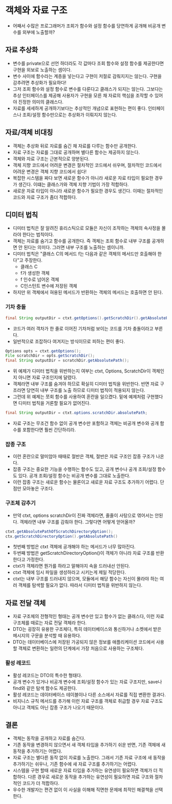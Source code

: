 # 객체와 자료 구조
- 어째서 수많은 프로그래머가 조회가 함수와 설정 함수를 당연하게 공개해 비공개 변수를 외부에 노출할까?

## 자료 추상화
- 변수를 private으로 선언 하더라도 각 값마다 조회 함수와 설정 함수를 제공한다면 구현을 외보로 노출하는 셈이다.
- 변수 사이에 함수라는 계층을 넣는다고 구현이 저절로 감춰지지는 않는다. 구현을 감추려면 추상화가 필요하다!
- 그저 조회 함수와 설정 함수로 변수를 다룬다고 클래스가 되지는 않는다. 그보다는 추상 인터페이스를 제공해 사용자가 구현을 모른 채 자료의 핵심을 조작할 수 있어야 진정한 의미의 클래스다.
- 자료를 세세하게 공개하기보다는 추상적인 개념으로 표현하는 편이 좋다. 인터페이스나 조회/설정 함수만으로는 추상화가 이뤄지지 않는다.

## 자료/객체 비대칭
- 객체는 추상화 뒤로 자료를 숨긴 채 자료를 다루는 함수만 공개한다. 
- 자료 구조는 자료를 그대로 공개하며 별다른 함수는 제공하지 않는다.
- 객체와 자료 구조는 근본적으로 양분된다.
- 객체 지향 코드에서 어려운 변경은 절차적인 코드에서 쉬우며, 절차적인 코드에서 어려운 변경은 객체 지향 코드에서 쉽다!
- 복잡한 시스템을 짜다 보면 새로운 함수가 아니라 새로운 자료 타입이 필요한 경우가 생긴다. 이떄는 클래스가와 객체 지향 기법이 가장 적합하다.
- 새로운 자료 타입이 아니라 새로운 함수가 필요한 경우도 생긴다. 이때는 절차적인 코드와 자료 구조가 좀더 적합하다.

## 디미터 법칙
- 디미터 법칙은 잘 알려진 휴리스틱으로 모듈은 자신이 조작하는 객체의 속사정을 몰라야 한다는 법칙이다.
- 객체는 자료를 숨기고 함수를 공개한다. 즉 객체는 조회 함수로 내부 구조를 공개하면 안 된다는 의미다. 그러면 내부 구조를 노출하는 셈이니까.
- 디미터 법칙은 "클래스 C의 메서드 f는 다음과 같은 객체의 메서드만 호출해야 한다"고 주장한다.
  - 클래스 C
  - f가 생성한 객체
  - f 인수로 넘어온 객체
  - C인스턴트 변수에 저장된 객체
- 하지만 위 객체에서 혀용된 메서드가 반환하는 객체의 메서드는 호출하면 안 된다.

### 기차 충돌
``` java
final String outputDir = ctxt.getOptions().getScratchDir().getAbsolutePath();
```
- 코드가 여러 객차가 한 줄로 이어진 기차처럼 보이는 코드를 기차 충돌이라고 부른다.
- 일반적으로 조잡하다 여겨지는 방식이므로 피하는 편이 좋다.

``` java
Options opts = ctxt.getOptions();
File scratchDir = opts.getScratchDir();
final String outputDir = scratchDir.getAbsolutePath();
```
- 위 예제가 디미터 법칙을 위반하는지 여부는 ctxt, Options, ScratchDir이 객체인지 아니면 자료 구조인지에 달렸다.
- 객체라면 내부 구조를 숨겨야 하므로 확실히 디미터 법칙을 위반한다. 반면 자료 구조라면 당연히 내부 구조를 노출 하므로 디미터 법칙이 적용되지 않는다.
- 그런데 위 예제는 쪼회 함수를 사용하여 혼란을 일으켰다. 밑에 예제처럼 구현했다면 디미터 법칙을 거론할 필요가 없어진다.
``` java
final String outputDir = ctxt.options.scratchDir.absolutePath;
```
- 자료 구조는 무조건 함수 없이 공개 변수만 포함하고 객체는 비공개 변수와 공개 함수를 포함한다면 훨씬 간단하리라.

### 잡종 구조
- 이런 혼란으로 말미암아 때때로 절반은 객체, 절반은 자료 구조인 잡종 구조가 나온다.
- 잡종 구조는 중요한 기능을 수행하는 함수도 있고, 공개 변수나 공개 조회/설정 함수도 있다. 공개 조회/설정 함수는 비공개 변수를 그대로 노출한다.
- 이런 잡종 구조는 새로운 함수는 물론이고 새로운 자료 구조도 추가하기 어렵다. 단점만 모아놓은 구조다.

### 구조체 감추기
- 만약 ctxt, options scratchDir이 진짜 객체라면, 줄줄이 사탕으로 엮어서는 안된다. 객체라면 내부 구조를 감춰야 한다. 그렇다면 어떻게 얻어올까?
``` java
ctxt.getAbsolutePathOfScratchDirectoryOption();
ctx.getScratchDirectoryOption().getAbsolutePath()
```
- 첫번째 방법은 ctxt 객체에 공개해야 하는 메서드가 너무 많아진다.
- 두번째 방법은 getScratchDirectoryOption()이 객체가 아니라 자료 구조를 반환한다고 가정한다.
- ctxt가 객체라면 뭔가를 하라고 말해야지 속을 드러내선 안된다.
- ctxt 객체에 임시 파일을 생성하라고 시키는게 제일 적당한다.
- ctxt는 내부 구조를 드러내지 않으며, 모듈에서 해당 함수는 자신이 몰라야 하는 여러 객체를 탐색할 필요가 없다. 따라서 디미터 법칙을 위반하지 않는다.

## 자료 전달 객체
- 자료 구조체의 전형적인 형태는 공개 변수만 있고 함수가 없는 클래스다, 이런 자료 구조체를 때로는 자료 전달 객체라 한다.
- DTO는 굉장히 유용한 구조체다, 특히 데이터베이스와 통신하거나 소켓에서 받은 메시지의 구문을 분석할 때 유용하다.
- DTO는 데이터베이스에 저장된 가공되지 않은 정보를 애플리케이션 코드에서 사용할 객체로 변환하는 일련의 단계에서 가장 처음으로 사용하는 구조체다.

### 활성 레코드
- 활성 레코드는 DTO의 특수한 형태다.
- 공개 변수가 있거나 비공개 변수에 조회/설정 함수가 있는 자료 구조지만, save나 find와 같은 탐색 함수도 제공한다.
- 활성 레코드는 데이터베이스 테이블이나 다른 소스에서 자료를 직접 변환한 결과다.
- 비지니스 규칙 메서드를 추가해 이런 자료 구조를 객체로 취급할 경우 자료 구조도 아니고 객체도 아닌 잡종 구조가 나오기 때문이다.

## 결론
- 객체는 동작을 공개하고 자료를 숨긴다.
- 기존 동작을 변경하지 않으면서 새 객체 타입을 추가하기 쉬운 반면, 기존 객체에 새 동작을 추가하기는 어렵다.
- 자료 구조는 별다른 동작 없이 자료를 노출한다. 그래서 기존 자료 구조에 새 동작을 추가하기는 쉬우나, 기존 함수에 새 자료 구조를 추가하기는 어렵다.
- 시스템을 구현 할때 새로운 자료 타입을 추가하는 유연셩이 필요하면 객체가 더 적합하다. 다른 경우로 새로운 동작을 추가하는 유연성이 필요하면 자료 구조와 절차적인 코드가 더 적합하다.
- 우수한 개발자는 편견 없이 이 사실을 이해해 직면한 문제에 최적인 해결책을 선택한다.
